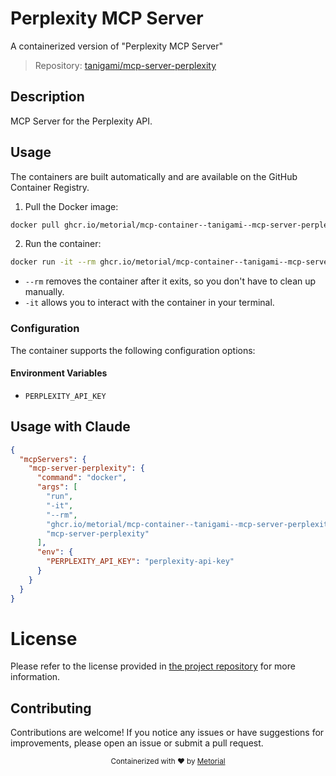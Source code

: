 
# Perplexity MCP Server

A containerized version of "Perplexity MCP Server"

> Repository: [tanigami/mcp-server-perplexity](https://github.com/tanigami/mcp-server-perplexity)

## Description

MCP Server for the Perplexity API.


## Usage

The containers are built automatically and are available on the GitHub Container Registry.

1. Pull the Docker image:

```bash
docker pull ghcr.io/metorial/mcp-container--tanigami--mcp-server-perplexity--mcp-server-perplexity
```

2. Run the container:

```bash
docker run -it --rm ghcr.io/metorial/mcp-container--tanigami--mcp-server-perplexity--mcp-server-perplexity 
```

- `--rm` removes the container after it exits, so you don't have to clean up manually.
- `-it` allows you to interact with the container in your terminal.


### Configuration

The container supports the following configuration options:




#### Environment Variables

- `PERPLEXITY_API_KEY`




## Usage with Claude

```json
{
  "mcpServers": {
    "mcp-server-perplexity": {
      "command": "docker",
      "args": [
        "run",
        "-it",
        "--rm",
        "ghcr.io/metorial/mcp-container--tanigami--mcp-server-perplexity--mcp-server-perplexity",
        "mcp-server-perplexity"
      ],
      "env": {
        "PERPLEXITY_API_KEY": "perplexity-api-key"
      }
    }
  }
}
```

# License

Please refer to the license provided in [the project repository](https://github.com/tanigami/mcp-server-perplexity) for more information.

## Contributing

Contributions are welcome! If you notice any issues or have suggestions for improvements, please open an issue or submit a pull request.

<div align="center">
  <sub>Containerized with ❤️ by <a href="https://metorial.com">Metorial</a></sub>
</div>
  